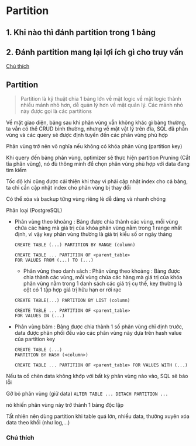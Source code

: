 # Partition

## 1. Khi nào thì đánh partition trong 1 bảng

## 2. Đánh partition mang lại lợi ích gì cho truy vấn

[Chú thích](#chú_thích)

## Partition

> Partition là kỹ thuật chia 1 bảng lớn về mặt logic về mặt logic thành nhiều mảnh nhỏ hơn, dễ quản lý hơn về mặt quản
> lý. Các mảnh nhỏ này được gọi là các partitions

Về mặt giao diện, bảng sau khi phân vùng vẫn không khác gì bảng thường, ta vẫn có thể CRUD bình thường, nhưng về mặt vật
lý trên đĩa, SQL đã phân vùng và các query sẽ được định tuyến đến các phân vùng phù hợp

Phân vùng trở nên vô nghĩa nếu không có khóa phân vùng (partition key)

Khi query đến bảng phân vùng, optimizer sẽ thực hiện partition Pruning (Cắt tỉa phân vùng), nó đủ thông minh để chọn
phân vùng phù hợp với data đang tìm kiếm

Tốc độ khi cũng được cải thiện khi thay vì phải cập nhật index cho cả bảng, ta chỉ cần cập nhật index cho phân vùng bị
thay đổi

Có thể xóa và backup từng vùng riêng lẻ dễ dàng và nhanh chóng

Phân loại (PostgreSQL)

- Phân vùng theo khoảng : Bảng được chia thành các vùng, mỗi vùng chứa các hàng mà giá trị của khóa phân vùng nằm trong
  1 range nhất định, vì vậy key phân vùng thường là giá trị kiểu số or ngày tháng
    ```
    CREATE TABLE (...) PARTITION BY RANGE (column)
  
    CREATE TABLE ... PARTITION OF <parent_table>
    FOR VALUES FROM (...) TO (...)
    ```
    - Phân vùng theo danh sách : Phân vùng theo khoảng : Bảng được chia thành các vùng, mỗi vùng chứa các hàng mà giá
      trị
      của khóa phân vùng nằm trong
      1 danh sách các giá trị cụ thể, key thường là cột có 1 tập hợp giá trị hữu hạn or rời rạc
  ```  
  CREATE TABLE(...) PARTITION BY LIST (column)
  
  CREATE TABLE ... PARTITION OF <parent_table>
  FOR VALUES IN (...)
    ```
- Phân vùng băm : Bảng được chia thành 1 số phân vùng chỉ định trước, data được phân phối đều vào các phân vùng này dựa
  trên hash value của partition key
    ```
  CREATE TABLE (...) 
  PARTITION BY HASH (<column>)
  
  CREATE TABLE ... PARTITION OF <parent_table> FOR VALUES WITH (...)
  ```

Nếu ta cố chèn data không khớp với bất kỳ phân vùng nào vào, SQL sẽ báo lỗi

Gỡ bỏ phân vùng (giữ data)
```ALTER TABLE ... DETACH PARTITION ...```

nó khiến phân vùng này trở thành 1 bảng độc lập

Tất nhiên nên dùng partition khi table quá lớn, nhiều data, thường xuyên xóa data theo khối (như log,...)

### Chú thích